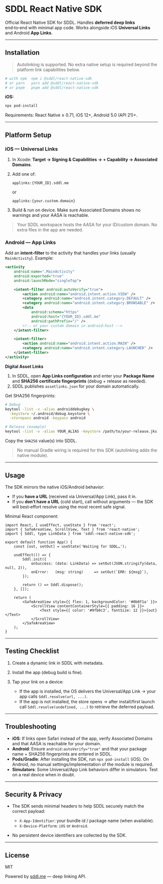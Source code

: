 # SDDL React Native SDK

Official React Native SDK for SDDL. Handles **deferred deep links** end‑to‑end with minimal app code. Works alongside iOS **Universal Links** and Android **App Links**.

---

## Installation

> Autolinking is supported. No extra native setup is required beyond the platform link capabilities below.

```bash
# with npm	npm i @sddl/react-native-sdk
# or yarn	yarn add @sddl/react-native-sdk
# or pnpm	pnpm add @sddl/react-native-sdk
```

**iOS:**

```bash
npx pod-install
```

Requirements: React Native ≥ 0.71, iOS 12+, Android 5.0 (API 21)+.

---

## Platform Setup

### iOS — Universal Links

1. In Xcode: **Target → Signing & Capabilities → + Capability → Associated Domains**.
2. Add one of:

   ```text
   applinks:{YOUR_ID}.sddl.me
   ```

   or

   ```text
   applinks:{your.custom.domain}
   ```
3. Build & run on device. Make sure Associated Domains shows no warnings and your AASA is reachable.

> Your SDDL workspace hosts the AASA for your ID/custom domain. No extra files in the app are needed.

### Android — App Links

Add an **intent‑filter** to the activity that handles your links (usually `MainActivity`). Example:

```xml
<activity
    android:name=".MainActivity"
    android:exported="true"
    android:launchMode="singleTop">

    <intent-filter android:autoVerify="true">
        <action android:name="android.intent.action.VIEW" />
        <category android:name="android.intent.category.DEFAULT" />
        <category android:name="android.intent.category.BROWSABLE" />
        <data
            android:scheme="https"
            android:host="{YOUR_ID}.sddl.me"
            android:pathPrefix="/" />
        <!-- or your custom domain in android:host -->
    </intent-filter>

    <intent-filter>
        <action android:name="android.intent.action.MAIN" />
        <category android:name="android.intent.category.LAUNCHER" />
    </intent-filter>
</activity>
```

**Digital Asset Links**

1. In SDDL, open **App Links configuration** and enter your **Package Name** and **SHA256 certificate fingerprints** (debug + release as needed).
2. SDDL publishes `assetlinks.json` for your domain automatically.

Get SHA256 fingerprints:

```bash
# Debug
keytool -list -v -alias androiddebugkey \
  -keystore ~/.android/debug.keystore \
  -storepass android -keypass android

# Release (example)
keytool -list -v -alias YOUR_ALIAS -keystore /path/to/your-release.jks
```

Copy the `SHA256` value(s) into SDDL.

> No manual Gradle wiring is required for this SDK (autolinking adds the native module).

---

## Usage

The SDK mirrors the native iOS/Android behavior:

* If you **have a URL** (received via Universal/App Link), pass it in.
* If you **don’t have a URL** (cold start), call without arguments — the SDK will best‑effort resolve using the most recent safe signal.

Minimal React component:

```tsx
import React, { useEffect, useState } from 'react';
import { SafeAreaView, ScrollView, Text } from 'react-native';
import { Sddl, type LinkData } from 'sddl-react-native-sdk';

export default function App() {
    const [out, setOut] = useState('Waiting for SDDL…');

    useEffect(() => {
        Sddl.init({
            onSuccess: (data: LinkData) => setOut(JSON.stringify(data, null, 2)),
            onError:   (msg: string)     => setOut(`ERR: ${msg}`),
        });

        return () => Sddl.dispose();
    }, []);

    return (
        <SafeAreaView style={{ flex: 1, backgroundColor: '#0b0f1a' }}>
            <ScrollView contentContainerStyle={{ padding: 16 }}>
                <Text style={{ color: '#9fb0c3', fontSize: 12 }}>{out}</Text>
            </ScrollView>
        </SafeAreaView>
    );
}
```

---

## Testing Checklist

1. Create a dynamic link in SDDL with metadata.
2. Install the app (debug build is fine).
3. Tap your link on a device:

    * If the app is installed, the OS delivers the Universal/App Link → your app calls `Sddl.resolve(url, ...)`.
    * If the app is not installed, the store opens → after install/first launch call `Sddl.resolve(undefined, ...)` to retrieve the deferred payload.

---

## Troubleshooting

* **iOS**: If links open Safari instead of the app, verify Associated Domains and that AASA is reachable for your domain.
* **Android**: Ensure `android:autoVerify="true"` and that your package name + SHA256 fingerprints are entered in SDDL.
* **Pods/Gradle**: After installing the SDK, run `npx pod-install` (iOS). On Android, no manual settings/implementation of the module is required.
* **Simulators**: Some Universal/App Link behaviors differ in simulators. Test on a real device when in doubt.

---

## Security & Privacy

* The SDK sends minimal headers to help SDDL securely match the correct payload:

    * `X-App-Identifier`: your bundle id / package name (when available).
    * `X-Device-Platform`: `iOS` or `Android`.
* No persistent device identifiers are collected by the SDK.

---

## License

MIT

Powered by [sddl.me](https://sddl.me) — deep linking API.

